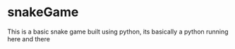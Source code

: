 # snakeGame
This is a basic snake game built using python, its basically a python running here and there
